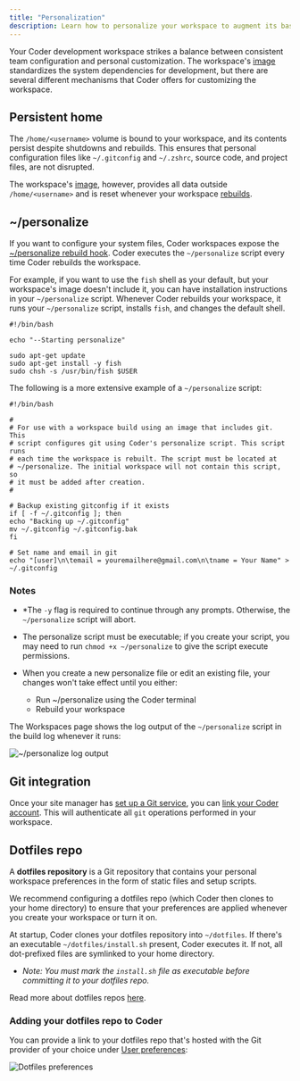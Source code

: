 ```yaml
---
title: "Personalization"
description: Learn how to personalize your workspace to augment its base image.
---
```


Your Coder development workspace strikes a balance between consistent team
configuration and personal customization. The workspace's
[image](../images/index.md) standardizes the system dependencies for
development, but there are several different mechanisms that Coder offers for
customizing the workspace.

## Persistent home

The `/home/<username>` volume is bound to your workspace, and its contents
persist despite shutdowns and rebuilds. This ensures that personal configuration
files like `~/.gitconfig` and `~/.zshrc`, source code, and project files, are
not disrupted.

The workspace's [image](../images/index.md), however, provides all data outside
`/home/<username>` and is reset whenever your workspace
[rebuilds](./lifecycle.md).

## ~/personalize

If you want to configure your system files, Coder workspaces expose the
[~/personalize rebuild hook](./lifecycle.md#hooks). Coder executes the
`~/personalize` script every time Coder rebuilds the workspace.

For example, if you want to use the `fish` shell as your default, but your
workspace's image doesn't include it, you can have installation instructions in
your `~/personalize` script. Whenever Coder rebuilds your workspace, it runs
your `~/personalize` script, installs `fish`, and changes the default shell.

```console
#!/bin/bash

echo "--Starting personalize"

sudo apt-get update
sudo apt-get install -y fish
sudo chsh -s /usr/bin/fish $USER
```

The following is a more extensive example of a `~/personalize` script:

```console
#!/bin/bash

#
# For use with a workspace build using an image that includes git. This
# script configures git using Coder's personalize script. This script runs
# each time the workspace is rebuilt. The script must be located at
# ~/personalize. The initial workspace will not contain this script, so
# it must be added after creation.
#

# Backup existing gitconfig if it exists
if [ -f ~/.gitconfig ]; then
echo "Backing up ~/.gitconfig"
mv ~/.gitconfig ~/.gitconfig.bak
fi

# Set name and email in git
echo "[user]\n\temail = youremailhere@gmail.com\n\tname = Your Name" > ~/.gitconfig
```

### Notes

- \*The `-y` flag is required to continue through any prompts. Otherwise, the
  `~/personalize` script will abort.
- The personalize script must be executable; if you create your script, you may
  need to run `chmod +x ~/personalize` to give the script execute permissions.
- When you create a new personalize file or edit an existing file, your changes
  won't take effect until you either:

  - Run ~/personalize using the Coder terminal
  - Rebuild your workspace

The Workspaces page shows the log output of the `~/personalize` script in the
build log whenever it runs:

![~/personalize log output](../assets/personalize-log.png)

## Git integration

Once your site manager has [set up a Git service](../admin/git.md), you can
[link your Coder account](preferences.md#linked-accounts). This will
authenticate all `git` operations performed in your workspace.

## Dotfiles repo

A **dotfiles repository** is a Git repository that contains your personal
workspace preferences in the form of static files and setup scripts.

We recommend configuring a dotfiles repo (which Coder then clones to your home
directory) to ensure that your preferences are applied whenever you create your
workspace or turn it on.

At startup, Coder clones your dotfiles repository into `~/dotfiles`. If there's
an executable `~/dotfiles/install.sh` present, Coder executes it. If not, all
dot-prefixed files are symlinked to your home directory.  

- _Note: You must mark the `install.sh` file as executable before committing it to your dotfiles repo._

Read more about dotfiles repos [here](http://dotfiles.github.io/).

### Adding your dotfiles repo to Coder

You can provide a link to your dotfiles repo that's hosted with the Git provider
of your choice under [User preferences](preferences.md):

![Dotfiles preferences](../assets/dotfiles-preferences.png)
